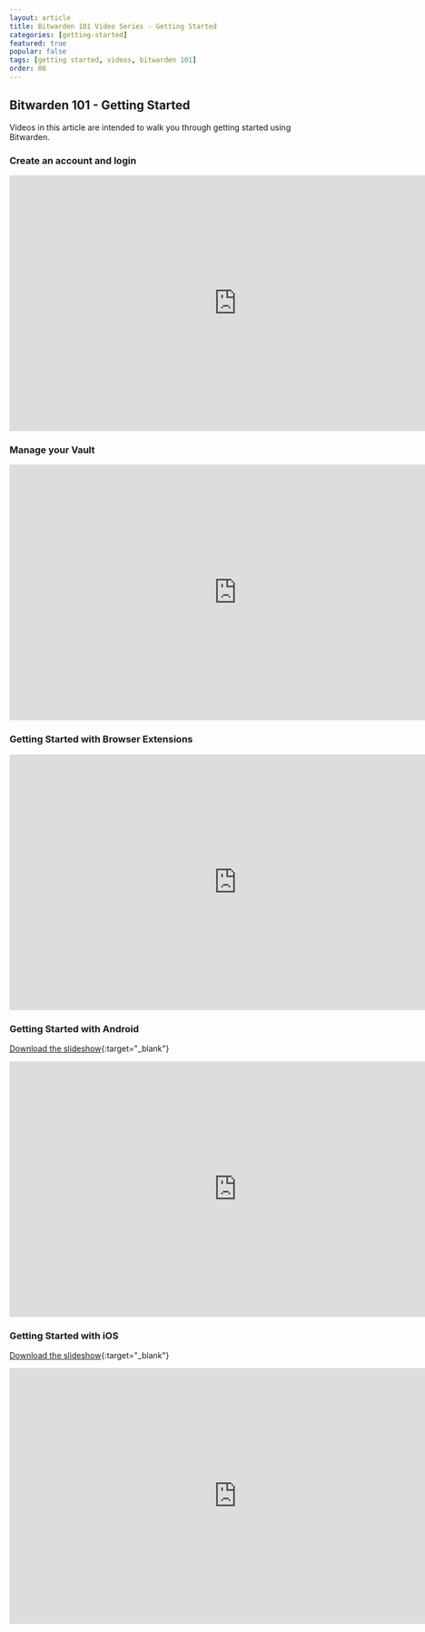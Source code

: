 ```yaml
---
layout: article
title: Bitwarden 101 Video Series - Getting Started
categories: [getting-started]
featured: true
popular: false
tags: [getting started, videos, bitwarden 101]
order: 08
---
```


## Bitwarden 101 - Getting Started

Videos in this article are intended to walk you through getting started using Bitwarden.

### Create an account and login

<iframe class="embed-responsive" width="800" height="450" src="https://www.youtube.com/embed/W6Miu-TJI1c" frameborder="0" allow="accelerometer; autoplay; encrypted-media; gyroscope; picture-in-picture" allowfullscreen></iframe>

### Manage your Vault

<iframe class="embed-responsive" width="800" height="450" src="https://www.youtube.com/embed/xY9mRvOKTCs" frameborder="0" allow="accelerometer; autoplay; encrypted-media; gyroscope; picture-in-picture" allowfullscreen></iframe>

### Getting Started with Browser Extensions

<iframe class="embed-responsive" width="800" height="450" src="https://www.youtube.com/embed/Epx6bLBsYlI" frameborder="0" allow="accelerometer; autoplay; encrypted-media; gyroscope; picture-in-picture" allowfullscreen></iframe>

### Getting Started with Android

[Download the slideshow](https://drive.google.com/open?id=1RvkGbgP4MnJnRhHkmXwmmnVNsYNR_ZvcS65UURexBak){:target="_blank"}

<iframe width="800" height="450" src="https://www.youtube.com/embed/qyFeEZMZpEY" frameborder="0" allow="accelerometer; autoplay; encrypted-media; gyroscope; picture-in-picture" allowfullscreen></iframe>

### Getting Started with iOS

[Download the slideshow](https://docs.google.com/presentation/d/1ODMT96657H61qhYm1y-Evz2gzStM8zGx_ewKRtTX7u8){:target="_blank"}

<iframe width="800" height="450" src="https://www.youtube.com/embed/LrhMmNTmOno" frameborder="0" allow="accelerometer; autoplay; encrypted-media; gyroscope; picture-in-picture" allowfullscreen></iframe>
